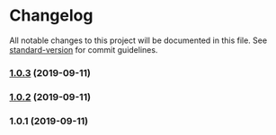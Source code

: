 # Changelog

All notable changes to this project will be documented in this file. See [standard-version](https://github.com/conventional-changelog/standard-version) for commit guidelines.

### [1.0.3](https://github.com/russmediadigital/nuxt-theme-builder/compare/v1.0.2...v1.0.3) (2019-09-11)

### [1.0.2](https://github.com/russmediadigital/nuxt-theme-builder/compare/v1.0.1...v1.0.2) (2019-09-11)

### 1.0.1 (2019-09-11)

